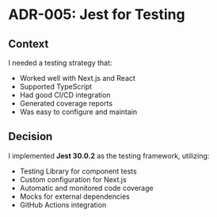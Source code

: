 # ADR-005: Jest for Testing

## Context

I needed a testing strategy that:

- Worked well with Next.js and React
- Supported TypeScript
- Had good CI/CD integration
- Generated coverage reports
- Was easy to configure and maintain

## Decision

I implemented **Jest 30.0.2** as the testing framework, utilizing:

- Testing Library for component tests
- Custom configuration for Next.js
- Automatic and monitored code coverage
- Mocks for external dependencies
- GitHub Actions integration

